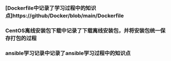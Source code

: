 ### [Dockerfile中记录了学习过程中的知识点]https://github/Docker/blob/main/Dockerfile

### CentOS离线安装包下载中记录了下载离线安装包，并将安装包统一保存打包的过程

### ansible学习记录中记录了ansible学习过程中的知识点

